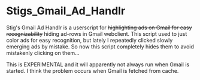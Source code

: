 # Stigs_Gmail_Ad_Handlr
Stig's Gmail Ad Handlr is a userscript for ~~highlighting ads on Gmail for easy recognizability~~ hiding ad-rows in Gmail webclient.
This script used to just color ads for easy recognition, but lately I repeatedly clicked slowly emerging ads by mistake.
So now this script completely hides them to avoid mistakenly clicking on them...

This is EXPERIMENTAL and it will apparently not always run when Gmail is started. I think the problem occurs when Gmail is fetched from cache.
 
